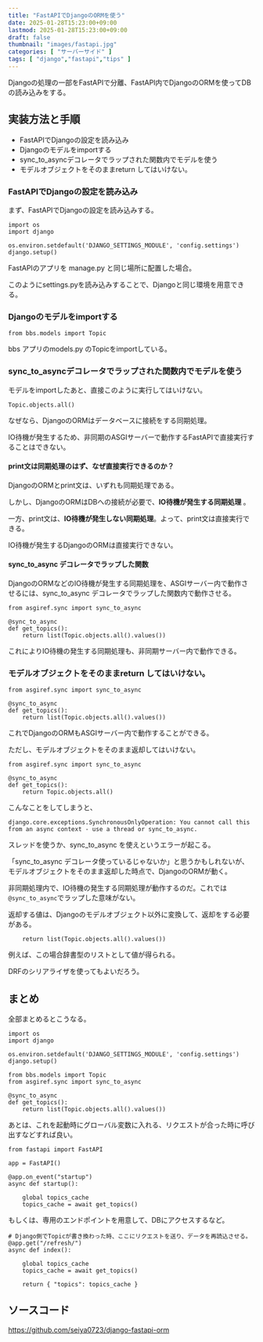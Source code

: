 ```yaml
---
title: "FastAPIでDjangoのORMを使う"
date: 2025-01-28T15:23:00+09:00
lastmod: 2025-01-28T15:23:00+09:00
draft: false
thumbnail: "images/fastapi.jpg"
categories: [ "サーバーサイド" ]
tags: [ "django","fastapi","tips" ]
---
```


Djangoの処理の一部をFastAPIで分離、FastAPI内でDjangoのORMを使ってDBの読み込みをする。


## 実装方法と手順

- FastAPIでDjangoの設定を読み込み
- Djangoのモデルをimportする
- sync_to_asyncデコレータでラップされた関数内でモデルを使う
- モデルオブジェクトをそのままreturn してはいけない。

### FastAPIでDjangoの設定を読み込み

まず、FastAPIでDjangoの設定を読み込みする。


```
import os
import django

os.environ.setdefault('DJANGO_SETTINGS_MODULE', 'config.settings')
django.setup()
```

FastAPIのアプリを manage.py と同じ場所に配置した場合。

このようにsettings.pyを読み込みすることで、Djangoと同じ環境を用意できる。


### Djangoのモデルをimportする

```
from bbs.models import Topic
```

bbs アプリのmodels.py のTopicをimportしている。


### sync_to_asyncデコレータでラップされた関数内でモデルを使う

モデルをimportしたあと、直接このように実行してはいけない。

```
Topic.objects.all()
```

なぜなら、DjangoのORMはデータベースに接続をする同期処理。

IO待機が発生するため、非同期のASGIサーバーで動作するFastAPIで直接実行することはできない。

#### print文は同期処理のはず、なぜ直接実行できるのか？

DjangoのORMとprint文は、いずれも同期処理である。

しかし、DjangoのORMはDBへの接続が必要で、**IO待機が発生する同期処理** 。

一方、print文は、**IO待機が発生しない同期処理**。よって、print文は直接実行できる。

IO待機が発生するDjangoのORMは直接実行できない。

#### sync_to_async デコレータでラップした関数

DjangoのORMなどのIO待機が発生する同期処理を、ASGIサーバー内で動作させるには、sync_to_async デコレータでラップした関数内で動作させる。

```
from asgiref.sync import sync_to_async

@sync_to_async
def get_topics():
    return list(Topic.objects.all().values())
```

これによりIO待機の発生する同期処理も、非同期サーバー内で動作できる。

### モデルオブジェクトをそのままreturn してはいけない。


```
from asgiref.sync import sync_to_async

@sync_to_async
def get_topics():
    return list(Topic.objects.all().values())
```

これでDjangoのORMもASGIサーバー内で動作することができる。

ただし、モデルオブジェクトをそのまま返却してはいけない。

```
from asgiref.sync import sync_to_async

@sync_to_async
def get_topics():
    return Topic.objects.all()
```

こんなことをしてしまうと、

```
django.core.exceptions.SynchronousOnlyOperation: You cannot call this from an async context - use a thread or sync_to_async.
```

スレッドを使うか、sync_to_async を使えというエラーが起こる。

「sync_to_async デコレータ使っているじゃないか」と思うかもしれないが、モデルオブジェクトをそのまま返却した時点で、DjangoのORMが動く。

非同期処理内で、IO待機の発生する同期処理が動作するのだ。これでは`@sync_to_async`でラップした意味がない。

返却する値は、Djangoのモデルオブジェクト以外に変換して、返却をする必要がある。

```
    return list(Topic.objects.all().values())
```
例えば、この場合辞書型のリストとして値が得られる。

DRFのシリアライザを使ってもよいだろう。

## まとめ

全部まとめるとこうなる。

```
import os
import django

os.environ.setdefault('DJANGO_SETTINGS_MODULE', 'config.settings')
django.setup()

from bbs.models import Topic
from asgiref.sync import sync_to_async

@sync_to_async
def get_topics():
    return list(Topic.objects.all().values())
```

あとは、これを起動時にグローバル変数に入れる、リクエストが合った時に呼び出すなどすれば良い。


```
from fastapi import FastAPI

app = FastAPI()

@app.on_event("startup")
async def startup():

    global topics_cache
    topics_cache = await get_topics()
```

もしくは、専用のエンドポイントを用意して、DBにアクセスするなど。

```
# Django側でTopicが書き換わった時、ここにリクエストを送り、データを再読込させる。
@app.get("/refresh/")
async def index():

    global topics_cache
    topics_cache = await get_topics()

    return { "topics": topics_cache }
```

## ソースコード

https://github.com/seiya0723/django-fastapi-orm



